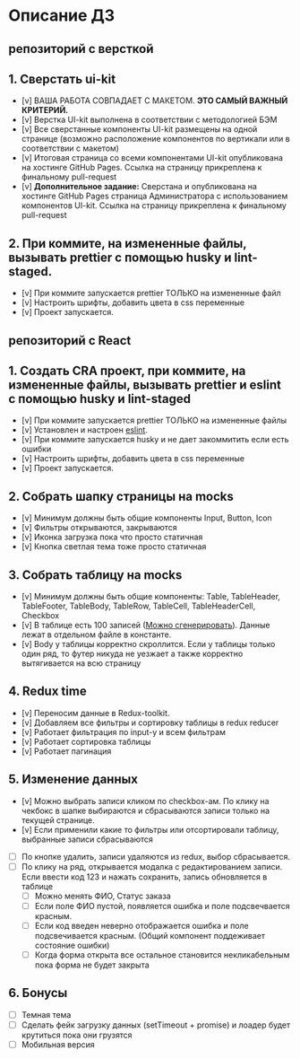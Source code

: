 # Описание ДЗ

## репозиторий с версткой

## 1. Сверстать ui-kit

- [v] ВАША РАБОТА СОВПАДАЕТ С МАКЕТОМ. **ЭТО САМЫЙ ВАЖНЫЙ КРИТЕРИЙ.**
- [v] Верстка UI-kit выполнена в соответствии с методологией БЭМ
- [v] Все сверстанные компоненты UI-kit размещены на одной странице (возможно расположение компонентов по вертикали или в соответствии с макетом)
- [v] Итоговая страница со всеми компонентами UI-kit опубликована на хостинге GitHub Pages. Ссылка на страницу прикреплена к финальному pull-request
- [v] **Дополнительное задание:** Сверстана и опубликована на хостинге GitHub Pages страница Администратора с использованием компонентов UI-kit. Ссылка на страницу прикреплена к финальному pull-request

## 2. При коммите, на измененные файлы, вызывать prettier с помощью husky и lint-staged.

- [v] При коммите запускается prettier ТОЛЬКО на измененные файл
- [v] Настроить шрифты, добавить цвета в css переменные
- [v] Проект запускается.

## репозиторий с React

## 1. Создать CRA проект, при коммите, на измененные файлы, вызывать prettier и eslint с помощью husky и lint-staged

- [v] При коммите запускается prettier ТОЛЬКО на измененные файлы
- [v] Установлен и настроен [eslint](https://www.npmjs.com/package/eslint-kit).
- [v] При коммите запускается husky и не дает закоммитить если есть ошибки
- [v] Настроить шрифты, добавить цвета в css переменные
- [v] Проект запускается.

## 2. Собрать шапку страницы на mocks

- [v] Минимум должны быть общие компоненты Input, Button, Icon
- [v] Фильтры открываются, закрываются
- [v] Иконка загрузка пока что просто статичная
- [v] Кнопка светлая тема тоже просто статичная

## 3. Собрать таблицу на mocks

- [v] Минимум должны быть общие компоненты: Table, TableHeader, TableFooter, TableBody, TableRow, TableCell, TableHeaderCell, Checkbox
- [v] В таблице есть 100 записей ([Можно сгенерировать](https://json-generator.com/)). Данные лежат в отдельном файле в константе.
- [v] Body у таблицы корректно скроллится. Если у таблицы только один ряд, то футер никуда не уезжает а также корректно вытягивается на всю страницу

## 4. Redux time

- [v] Переносим данные в Redux-toolkit.
- [v] Добавляем все фильтры и сортировку таблицы в redux reducer
- [v] Работает фильтрация по input-у и всем фильтрам
- [v] Работает сортировка таблицы
- [v] Работает пагинация

## 5. Изменение данных

- [v] Можно выбрать записи кликом по checkbox-ам. По клику на чекбокс в шапке выбираются и сбрасываются записи только на текущей странице.
- [v] Если применили какие то фильтры или отсортировали таблицу, выбранные записи сбрасываются
- [ ] По кнопке удалить, записи удаляются из redux, выбор сбрасывается.
- [ ] По клику на ряд, открывается модалка с редактированием записи. Если ввести код 123 и нажать сохранить, запись обновляется в таблице
  - [ ] Можно менять ФИО, Статус заказа
  - [ ] Если поле ФИО пустой, появляется ошибка и поле подсвечвается красным.
  - [ ] Если код введен неверно отображается ошибка и поле подсвечивается красным. (Общий компонент поддеживает состояние ошибки)
  - [ ] Когда форма открыта все остальное становится некликабельным пока форма не будет закрыта

## 6. Бонусы

- [ ] Темная тема
- [ ] Сделать фейк загрузку данных (setTimeout + promise) и лоадер будет крутиться пока они грузятся
- [ ] Мобильная версия
